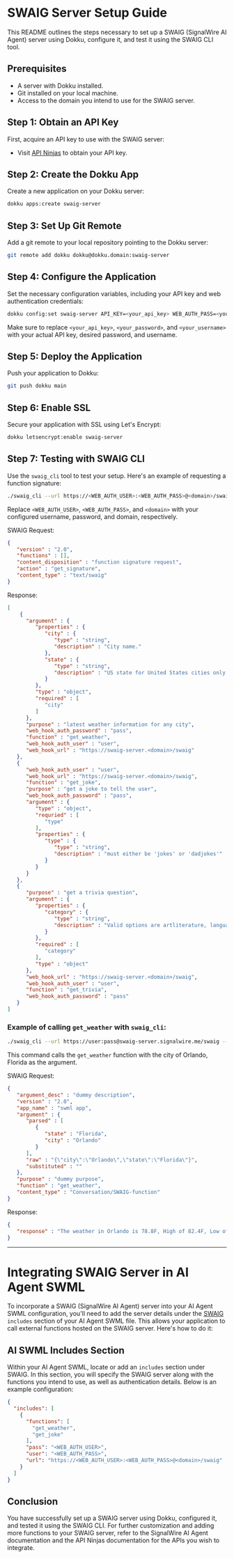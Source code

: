 # SWAIG Server Setup Guide

This README outlines the steps necessary to set up a SWAIG (SignalWire AI Agent) server using Dokku, configure it, and test it using the SWAIG CLI tool. 

## Prerequisites

- A server with Dokku installed.
- Git installed on your local machine.
- Access to the domain you intend to use for the SWAIG server.

## Step 1: Obtain an API Key

First, acquire an API key to use with the SWAIG server:

- Visit [API Ninjas](https://api-ninjas.com/) to obtain your API key.

## Step 2: Create the Dokku App

Create a new application on your Dokku server:

```sh
dokku apps:create swaig-server
```

## Step 3: Set Up Git Remote

Add a git remote to your local repository pointing to the Dokku server:

```sh
git remote add dokku dokku@dokku.domain:swaig-server
```

## Step 4: Configure the Application

Set the necessary configuration variables, including your API key and web authentication credentials:

```sh
dokku config:set swaig-server API_KEY=<your_api_key> WEB_AUTH_PASS=<your_password> WEB_AUTH_USER=<your_username>
```

Make sure to replace `<your_api_key>`, `<your_password>`, and `<your_username>` with your actual API key, desired password, and username.

## Step 5: Deploy the Application

Push your application to Dokku:

```sh
git push dokku main
```

## Step 6: Enable SSL

Secure your application with SSL using Let's Encrypt:

```sh
dokku letsencrypt:enable swaig-server
```

## Step 7: Testing with SWAIG CLI

Use the `swaig_cli` tool to test your setup. Here's an example of requesting a function signature:

```sh
./swaig_cli --url https://<WEB_AUTH_USER>:<WEB_AUTH_PASS>@<domain>/swaig --get-signature
```

Replace `<WEB_AUTH_USER>`, `<WEB_AUTH_PASS>`, and `<domain>` with your configured username, password, and domain, respectively.

SWAIG Request:
```json
{
   "version" : "2.0",
   "functions" : [],
   "content_disposition" : "function signature request",
   "action" : "get_signature",
   "content_type" : "text/swaig"
}
```
Response:
```json
[
    {	
      "argument" : {
         "properties" : {
            "city" : {
               "type" : "string",
               "description" : "City name."
            },
            "state" : {
               "type" : "string",
               "description" : "US state for United States cities only. Optional"
            }
         },
         "type" : "object",
         "required" : [
            "city"
         ]
      },
      "purpose" : "latest weather information for any city",
      "web_hook_auth_password" : "pass",
      "function" : "get_weather",
      "web_hook_auth_user" : "user",
      "web_hook_url" : "https://swaig-server.<domain>/swaig"
   },
   {
      "web_hook_auth_user" : "user",
      "web_hook_url" : "https://swaig-server.<domain>/swaig",
      "function" : "get_joke",
      "purpose" : "get a joke to tell the user",
      "web_hook_auth_password" : "pass",
      "argument" : {
         "type" : "object",
         "requried" : [
            "type"
         ],
         "properties" : {
            "type" : {
               "type" : "string",
               "description" : "must either be 'jokes' or 'dadjokes'"
            }
         }
      }
   },
   {
      "purpose" : "get a trivia question",
      "argument" : {
         "properties" : {
            "category" : {
               "type" : "string",
               "description" : "Valid options are artliterature, language, sciencenature, general, fooddrink, peopleplaces, geography, historyholidays, entertainment, toysgames, music, mathematics, religionmythology, sportsleisure. Pick a category at random if not asked for a specific category."
            }
         },
         "required" : [
            "category"
         ],
         "type" : "object"
      },
      "web_hook_url" : "https://swaig-server.<domain>/swaig",
      "web_hook_auth_user" : "user",
      "function" : "get_trivia",
      "web_hook_auth_password" : "pass"
   }
]
```

### Example of calling `get_weather` with `swaig_cli`:

```sh
./swaig_cli --url https://user:pass@swaig-server.signalwire.me/swaig --functions get_weather --arguments '{"city":"Orlando","state":"Florida"}'
```

This command calls the `get_weather` function with the city of Orlando, Florida as the argument.


SWAIG Request:
```json
{
   "argument_desc" : "dummy description",
   "version" : "2.0",
   "app_name" : "swml app",
   "argument" : {
      "parsed" : [
         {
            "state" : "Florida",
            "city" : "Orlando"
         }
      ],
      "raw" : "{\"city\":\"Orlando\",\"state\":\"Florida\"}",
      "substituted" : ""
   },
   "purpose" : "dummy purpose",
   "function" : "get_weather",
   "content_type" : "Conversation/SWAIG-function"
}
```

Response:
```json
{
   "response" : "The weather in Orlando is 78.8F, High of 82.4F, Low of 75.2F, Feels like 78.8F."
}
```

---

# Integrating SWAIG Server in AI Agent SWML

To incorporate a SWAIG (SignalWire AI Agent) server into your AI Agent SWML configuration, you'll need to add the server details under the [SWAIG](https://developer.signalwire.com/sdks/reference/swml/methods/ai/ai_swaig/) `includes` section of your AI Agent SWML file. This allows your application to call external functions hosted on the SWAIG server. Here's how to do it:

## AI SWML Includes Section

Within your AI Agent SWML, locate or add an `includes` section under SWAIG. In this section, you will specify the SWAIG server along with the functions you intend to use, as well as authentication details. Below is an example configuration:

```json
{
  "includes": [
    {
      "functions": [
        "get_weather",
        "get_joke"
      ],
      "pass": "<WEB_AUTH_USER>",
      "user": "<WEB_AUTH_PASS>",
      "url": "https://<WEB_AUTH_USER>:<WEB_AUTH_PASS>@<domain>/swaig"
    }
  ]
}
```


## Conclusion

You have successfully set up a SWAIG server using Dokku, configured it, and tested it using the SWAIG CLI. For further customization and adding more functions to your SWAIG server, refer to the SignalWire AI Agent documentation and the API Ninjas documentation for the APIs you wish to integrate.





